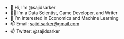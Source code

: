 - 👋 Hi, I’m @sajidsarker
- 👨‍🎓 I’m a Data Scientist, Game Developer, and Writer
- 👀 I’m interested in Economics and Machine Learning
- 📫 Email: sajid.sarker@gmail.com
- 📫 Twitter: @sajidsarker

<!---
sajidsarker/sajidsarker is a ✨ special ✨ repository because its `README.md` (this file) appears on your GitHub profile.
You can click the Preview link to take a look at your changes.
--->

